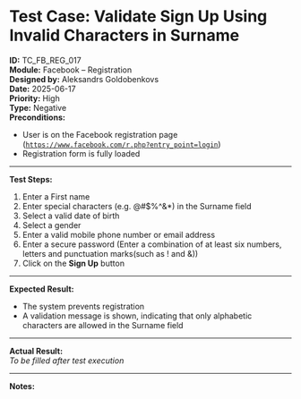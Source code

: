 # Test Case: Validate Sign Up Using Invalid Characters in Surname

**ID:** TC_FB_REG_017  
**Module:** Facebook – Registration  
**Designed by:** Aleksandrs Goldobenkovs  
**Date:** 2025-06-17  
**Priority:** High  
**Type:** Negative  
**Preconditions:**  
- User is on the Facebook registration page ([`https://www.facebook.com/r.php?entry_point=login`](https://www.facebook.com/r.php?entry_point=login)) 
- Registration form is fully loaded

---

**Test Steps:**

1. Enter a First name
2. Enter special characters (e.g. @#$%^&*) in the Surname field
3. Select a valid date of birth
4. Select a gender  
5. Enter a valid mobile phone number or email address
6. Enter a secure password (Enter a combination of at least six numbers, letters and punctuation marks(such as ! and &))  
7. Click on the **Sign Up** button

---

**Expected Result:**  
- The system prevents registration
- A validation message is shown, indicating that only alphabetic characters are allowed in the Surname field

---

**Actual Result:**  
_To be filled after test execution_

---

**Notes:**    


